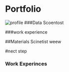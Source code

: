 # Portfolio
![profile](/assets/img/_MG_0234.jpg)
###Data Scoentost

###work experience 

##Materials Scinetist
 weew


 #nect step

 ### Work Experinces
